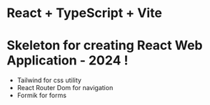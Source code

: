 # React + TypeScript + Vite

# Skeleton for creating React Web Application - 2024 !

- Tailwind for css utility
- React Router Dom for navigation
- Formik for forms